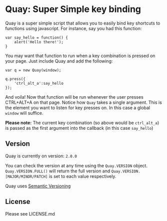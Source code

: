 Quay: Super Simple key binding
=========

Quay is a super simple script that allows you to easily bind key shortcuts to functions using javascript. For instance, say you had this function:

	var say_hello = function() {
		alert('Hello there!');
	}

You may want that function to run when a key combination is pressed on your page. Just include Quay and add the following:

    var q = new Quay(window);

	q.press({
		'ctrl_alt_a':say_hello
	});

And voila! Now that function will be run whenever the user presses CTRL+ALT+A on that page. Notice how `Quay` takes a single argument. This is the element you want to listen for key presses on. In this case a global `window` will suffice.

**Please note:** The current key combination (so above would be `ctrl_alt_a`) is passed as the first argument into the callback (in this case `say_hello`)

Version
----------
Quay is currently on version: `2.0.0`

You can check the version at any time using the `Quay.VERSION` object. `Quay.VERSION.FULL()` will return the full version and `Quay.VERSION.[MAJOR/MINOR/PATCH]` is set to each value respectively.


Quay uses [Semantic Versioning](http://semver.org/)

License
-----------
Please see LICENSE.md
